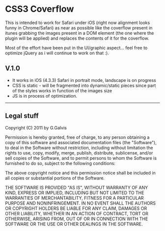 CSS3 Coverflow
=============

This is intended to work for Safari under iOS (right now alignment looks funny in Chrome/Safari) as near as possible like the coverflow present in itunes grabbing the images present in a DOM element (the one where the plugin will be applied) and replaces the contents of it for the coverflow.

Most of the effort have been put in the UI/graphic aspect... feel free to optimize jQuery as i will continue  to work on that :).

V.1.0
---
- It works in iOS (4.3.3) Safari in portrait mode, landscape is on progress
- CSS is static - will be fragmented into dynamic/static pieces since part of the styles works in function of the images size
- JS is in process of optimization.

---

Legal stuff
---
Copyright (C) 2011 by G.Galvis

Permission is hereby granted, free of charge, to any person obtaining a copy
of this software and associated documentation files (the "Software"), to deal
in the Software without restriction, including without limitation the rights
to use, copy, modify, merge, publish, distribute, sublicense, and/or sell
copies of the Software, and to permit persons to whom the Software is
furnished to do so, subject to the following conditions:

The above copyright notice and this permission notice shall be included in
all copies or substantial portions of the Software.

THE SOFTWARE IS PROVIDED "AS IS", WITHOUT WARRANTY OF ANY KIND, EXPRESS OR
IMPLIED, INCLUDING BUT NOT LIMITED TO THE WARRANTIES OF MERCHANTABILITY,
FITNESS FOR A PARTICULAR PURPOSE AND NONINFRINGEMENT. IN NO EVENT SHALL THE
AUTHORS OR COPYRIGHT HOLDERS BE LIABLE FOR ANY CLAIM, DAMAGES OR OTHER
LIABILITY, WHETHER IN AN ACTION OF CONTRACT, TORT OR OTHERWISE, ARISING FROM,
OUT OF OR IN CONNECTION WITH THE SOFTWARE OR THE USE OR OTHER DEALINGS IN
THE SOFTWARE.